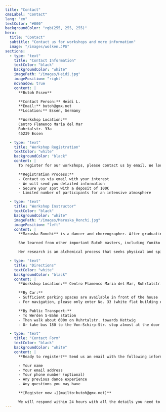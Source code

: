 ```yaml
---
title: "Contact"
cmsLabel: "Contact"
lang: "en"
textColor: "#000"
backgroundColor: "rgb(255, 255, 255)"
hero:
  title: "Contact"
  subtitle: "Contact us for workshops and more information"
  image: "/images/wolken.JPG"
sections:
  - type: "text"
    title: "Contact Information"
    textColor: "black"
    backgroundColor: "white"
    imagePath: "/images/Heidi.jpg"
    imagePosition: "right"
    noShadow: true
    content: |
      **Butoh Essen**

      **Contact Person:** Heidi L.  
      **Email:** butoh@gmx.net  
      **Location:** Essen, Germany

      **Workshop Location:**  
      Centro Flamenco Maria del Mar  
      Ruhrtalstr. 33a  
      45239 Essen

  - type: "text"
    title: "Workshop Registration"
    textColor: "white"
    backgroundColor: "black"
    content: |
      To register for our workshops, please contact us by email. We look forward to hearing from you and will provide you with all the necessary information about the workshop, payment, and what to bring.

      **Registration Process:**
      - Contact us via email with your interest
      - We will send you detailed information
      - Secure your spot with a deposit of 100€
      - Limited number of participants for an intensive atmosphere

  - type: "text"
    title: "Workshop Instructor"
    textColor: "black"
    backgroundColor: "white"
    imagePath: "/images/Maruska_Ronchi.jpg"
    imagePosition: "left"
    content: |
      **Maruska Ronchi** is a dancer and choreographer. After graduating in Contemporary Dance, she discovered Butoh in 2009 through Atsushi Takenouchi. She studied with him for 14 years and became his assistant at the Butoh school in Italy, where she could intensively practice, learn and teach.

      She learned from other important Butoh masters, including Yumiko Yoshioka, Yoshito Ohno, Minako Seki, Seisaku, Carlotta Ikeda, Ima Tenko, Natsu Nakajima, Semimaru (Sankai Yuku), Imre Tohrman and Masaki Iwana.

      Her research is an alchemical process that seeks physical and spiritual transformation in the matter of the body. She investigates not only movement, but also silence, emptiness, stillness and the space in between.

  - type: "text"
    title: "Directions"
    textColor: "white"
    backgroundColor: "black"
    content: |
      **Workshop Location:** Centro Flamenco Maria del Mar, Ruhrtalstr. 33a, 45239 Essen

      **By Car:**
      - Sufficient parking spaces are available in front of the house
      - For navigation, please only enter No. 33 (white flat building on the right side)

      **By Public Transport:**
      - To Werden S-Bahn station
      - Then walk about 600m on Ruhrtalstr. towards Kettwig
      - Or take bus 180 to the Von-Schirp-Str. stop almost at the door

  - type: "text"
    title: "Contact Form"
    textColor: "black"
    backgroundColor: "white"
    content: |
      **Ready to register?** Send us an email with the following information:

      - Your name
      - Your email address
      - Your phone number (optional)
      - Any previous dance experience
      - Any questions you may have

      **[Register now →](mailto:butoh@gmx.net)**

      We will respond within 24 hours with all the details you need to join our workshop.
---
```

